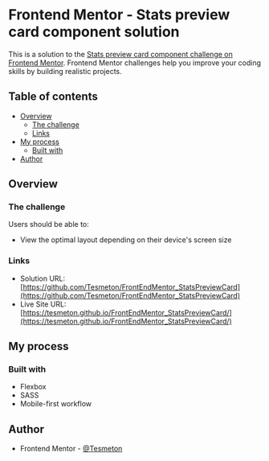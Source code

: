 # Frontend Mentor - Stats preview card component solution

This is a solution to the [Stats preview card component challenge on Frontend Mentor](https://www.frontendmentor.io/challenges/stats-preview-card-component-8JqbgoU62). Frontend Mentor challenges help you improve your coding skills by building realistic projects.

## Table of contents

- [Overview](#overview)
  - [The challenge](#the-challenge)
  - [Links](#links)
- [My process](#my-process)
  - [Built with](#built-with)
- [Author](#author)

## Overview

### The challenge

Users should be able to:

- View the optimal layout depending on their device's screen size

### Links

- Solution URL: [https://github.com/Tesmeton/FrontEndMentor_StatsPreviewCard](https://github.com/Tesmeton/FrontEndMentor_StatsPreviewCard)
- Live Site URL: [https://tesmeton.github.io/FrontEndMentor_StatsPreviewCard/](https://tesmeton.github.io/FrontEndMentor_StatsPreviewCard/)

## My process

### Built with

- Flexbox
- SASS
- Mobile-first workflow

## Author

- Frontend Mentor - [@Tesmeton](https://www.frontendmentor.io/profile/Tesmeton)

